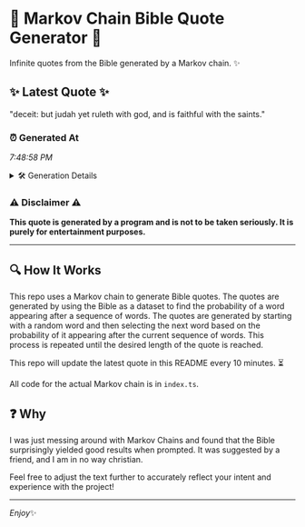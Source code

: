 # 📖 Markov Chain Bible Quote Generator 📖

Infinite quotes from the Bible generated by a Markov chain. ✨

## ✨ Latest Quote ✨
"deceit: but judah yet ruleth with god, and is faithful with the saints."

### ⏰ Generated At
*7:48:58 PM*

<details>
    <summary>🛠️ Generation Details</summary>
    <p>
        <strong>🌱 Seed:</strong> deceit:<br>
        <strong>🔄 Iterations:</strong> 12<br>
        <strong>📜 Context History:</strong><br>[ deceit: ]: but<br>[ deceit:, but ]: judah<br>[ deceit:, but, judah ]: yet<br>[ deceit:, but, judah, yet ]: ruleth<br>[ deceit:, but, judah, yet, ruleth ]: with<br>[ deceit:, but, judah, yet, ruleth, with ]: god,<br>[ but, judah, yet, ruleth, with, god, ]: and<br>[ judah, yet, ruleth, with, god,, and ]: is<br>[ yet, ruleth, with, god,, and, is ]: faithful<br>[ ruleth, with, god,, and, is, faithful ]: with<br>[ with, god,, and, is, faithful, with ]: the<br>[ god,, and, is, faithful, with, the ]: saints.<br>
    </p>
</details>

### ⚠️ Disclaimer ⚠️
**This quote is generated by a program and is not to be taken seriously. It is purely for entertainment purposes.**

---

## 🔍 How It Works

This repo uses a Markov chain to generate Bible quotes. The quotes are generated by using the Bible as a dataset to find the probability of a word appearing after a sequence of words. The quotes are generated by starting with a random word and then selecting the next word based on the probability of it appearing after the current sequence of words. This process is repeated until the desired length of the quote is reached.

This repo will update the latest quote in this README every 10 minutes. ⏳

All code for the actual Markov chain is in `index.ts`.

## ❓ Why

I was just messing around with Markov Chains and found that the Bible surprisingly yielded good results when prompted. 
It was suggested by a friend, and I am in no way christian.

Feel free to adjust the text further to accurately reflect your intent and experience with the project!

---

*Enjoy*✨
